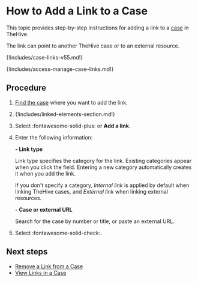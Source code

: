 # How to Add a Link to a Case

This topic provides step-by-step instructions for adding a link to a [case](../cases/about-cases.md#linking-elements) in TheHive.

The link can point to another TheHive case or to an external resource.

{!includes/case-links-v55.md!}

{!includes/access-manage-case-links.md!}

<h2>Procedure</h2>

1. [Find the case](../cases/search-for-cases/find-a-case.md) where you want to add the link.

2. {!includes/linked-elements-section.md!}

3. Select :fontawesome-solid-plus: or **Add a link**.

4. Enter the following information:

    **- Link type**

    Link type specifies the category for the link. Existing categories appear when you click the field. Entering a new category automatically creates it when you add the link.

    If you don't specify a category, *Internal link* is applied by default when linking TheHive cases, and *External link* when linking external resources.

    **- Case or external URL**

    Search for the case by number or title, or paste an external URL.

5. Select :fontawesome-solid-check:.

<h2>Next steps</h2>

* [Remove a Link from a Case](remove-a-link-from-a-case.md)
* [View Links in a Case](view-links-in-a-case.md)